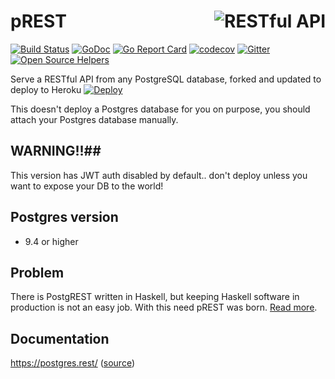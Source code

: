 # <img align="right" src="https://postgres.rest/logo.png" alt="RESTful API" title="RESTful API"> pREST
[![Build Status](https://travis-ci.org/prest/prest.svg?branch=master)](https://travis-ci.org/prest/prest)
[![GoDoc](https://godoc.org/github.com/prest/prest?status.png)](https://godoc.org/github.com/prest/prest)
[![Go Report Card](https://goreportcard.com/badge/github.com/prest/prest)](https://goreportcard.com/report/github.com/prest/prest)
[![codecov](https://codecov.io/gh/prest/prest/branch/master/graph/badge.svg)](https://codecov.io/gh/prest/prest)
[![Gitter](https://badges.gitter.im/Join%20Chat.svg)](https://gitter.im/prest/prest?utm_source=badge&utm_medium=badge&utm_campaign=pr-badge&utm_content=badge)
[![Open Source Helpers](https://www.codetriage.com/prest/prest/badges/users.svg)](https://www.codetriage.com/prest/prest)

Serve a RESTful API from any PostgreSQL database, forked and updated to deploy to Heroku
[![Deploy](https://www.herokucdn.com/deploy/button.svg)](https://heroku.com/deploy)

This doesn't deploy a Postgres database for you on purpose, you should attach your Postgres database manually. 

## WARNING!!##
This version has JWT auth disabled by default.. don't deploy unless you want to expose your DB to the world! 

## Postgres version

- 9.4 or higher

## Problem

There is PostgREST written in Haskell, but keeping Haskell software in production is not an easy job. With this need pREST was born. [Read more](https://github.com/prest/prest/issues/41).

## Documentation

https://postgres.rest/ ([source](https://github.com/prest/prest.github.io))
